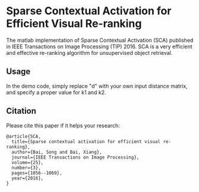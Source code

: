 # Sparse Contextual Activation for Efficient Visual Re-ranking
The matlab implementation of Sparse Contextual Activation (SCA) published in IEEE Transactions on Image Processing (TIP) 2016. SCA is a very efficient and effective re-ranking algorithm for unsupervised object retrieval. 
## Usage
In the demo code, simply replace "d" with your own input distance matrix, and specify a proper value for k1 and k2. 
## Citation
Please cite this paper if it helps your research:
```
@article{SCA,
  title={Sparse contextual activation for efficient visual re-ranking},
  author={Bai, Song and Bai, Xiang},
  journal={IEEE Transactions on Image Processing},
  volume={25},
  number={3},
  pages={1056--1069},
  year={2016},
}
```
